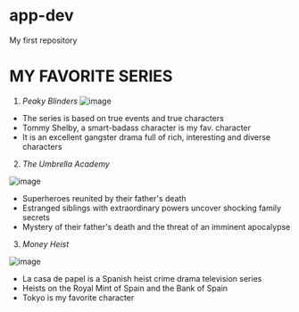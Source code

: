 # app-dev
My first repository
# **MY FAVORITE SERIES**
1. *Peaky Blinders*
![image](https://github.com/ememfrrr/app-dev/assets/133613409/25245064-fa86-487e-befc-cb1e00648daa)
- The series is based on true events and true characters
- Tommy Shelby, a smart-badass character is my fav. character
- It is an excellent gangster drama full of rich, interesting and diverse characters
2. *The Umbrella Academy*

![image](https://github.com/ememfrrr/app-dev/assets/133613409/d94be9e3-fbd4-461e-a9e6-1a521088c05f)
- Superheroes reunited by their father's death
- Estranged siblings with extraordinary powers uncover shocking family secrets
- Mystery of their father's death and the threat of an imminent apocalypse
3. *Money Heist*


![image](https://github.com/ememfrrr/app-dev/assets/133613409/cae9814b-da78-4ab0-9dcc-d094d47f6756)
- La casa de papel is a Spanish heist crime drama television series
- Heists on the Royal Mint of Spain and the Bank of Spain
- Tokyo is my favorite character

